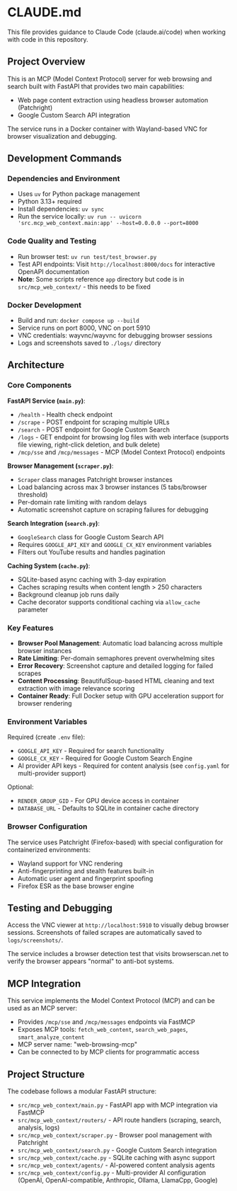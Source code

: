 # CLAUDE.md

This file provides guidance to Claude Code (claude.ai/code) when working with code in this repository.

## Project Overview

This is an MCP (Model Context Protocol) server for web browsing and search built with FastAPI that provides two main capabilities:

- Web page content extraction using headless browser automation (Patchright)
- Google Custom Search API integration

The service runs in a Docker container with Wayland-based VNC for browser visualization and debugging.

## Development Commands

### Dependencies and Environment

- Uses `uv` for Python package management
- Python 3.13+ required
- Install dependencies: `uv sync`
- Run the service locally: `uv run -- uvicorn 'src.mcp_web_context.main:app' --host=0.0.0.0 --port=8000`

### Code Quality and Testing

- Run browser test: `uv run test/test_browser.py`
- Test API endpoints: Visit `http://localhost:8000/docs` for interactive OpenAPI documentation
- **Note**: Some scripts reference `app` directory but code is in `src/mcp_web_context/` - this needs to be fixed

### Docker Development

- Build and run: `docker compose up --build`
- Service runs on port 8000, VNC on port 5910
- VNC credentials: wayvnc/wayvnc for debugging browser sessions
- Logs and screenshots saved to `./logs/` directory

## Architecture

### Core Components

**FastAPI Service (`main.py`)**:

- `/health` - Health check endpoint
- `/scrape` - POST endpoint for scraping multiple URLs
- `/search` - POST endpoint for Google Custom Search
- `/logs` - GET endpoint for browsing log files with web interface (supports file viewing, right-click deletion, and bulk delete)
- `/mcp/sse` and `/mcp/messages` - MCP (Model Context Protocol) endpoints

**Browser Management (`scraper.py`)**:

- `Scraper` class manages Patchright browser instances
- Load balancing across max 3 browser instances (5 tabs/browser threshold)
- Per-domain rate limiting with random delays
- Automatic screenshot capture on scraping failures for debugging

**Search Integration (`search.py`)**:

- `GoogleSearch` class for Google Custom Search API
- Requires `GOOGLE_API_KEY` and `GOOGLE_CX_KEY` environment variables
- Filters out YouTube results and handles pagination

**Caching System (`cache.py`)**:

- SQLite-based async caching with 3-day expiration
- Caches scraping results when content length > 250 characters
- Background cleanup job runs daily
- Cache decorator supports conditional caching via `allow_cache` parameter

### Key Features

- **Browser Pool Management**: Automatic load balancing across multiple browser instances
- **Rate Limiting**: Per-domain semaphores prevent overwhelming sites
- **Error Recovery**: Screenshot capture and detailed logging for failed scrapes
- **Content Processing**: BeautifulSoup-based HTML cleaning and text extraction with image relevance scoring
- **Container Ready**: Full Docker setup with GPU acceleration support for browser rendering

### Environment Variables

Required (create `.env` file):

- `GOOGLE_API_KEY` - Required for search functionality  
- `GOOGLE_CX_KEY` - Required for Google Custom Search Engine
- AI provider API keys - Required for content analysis (see `config.yaml` for multi-provider support)

Optional:

- `RENDER_GROUP_GID` - For GPU device access in container
- `DATABASE_URL` - Defaults to SQLite in container cache directory

### Browser Configuration

The service uses Patchright (Firefox-based) with special configuration for containerized environments:

- Wayland support for VNC rendering
- Anti-fingerprinting and stealth features built-in
- Automatic user agent and fingerprint spoofing
- Firefox ESR as the base browser engine

## Testing and Debugging

Access the VNC viewer at `http://localhost:5910` to visually debug browser sessions. Screenshots of failed scrapes are automatically saved to `logs/screenshots/`.

The service includes a browser detection test that visits browserscan.net to verify the browser appears "normal" to anti-bot systems.

## MCP Integration

This service implements the Model Context Protocol (MCP) and can be used as an MCP server:

- Provides `/mcp/sse` and `/mcp/messages` endpoints via FastMCP
- Exposes MCP tools: `fetch_web_content`, `search_web_pages`, `smart_analyze_content`
- MCP server name: "web-browsing-mcp"
- Can be connected to by MCP clients for programmatic access

## Project Structure

The codebase follows a modular FastAPI structure:

- `src/mcp_web_context/main.py` - FastAPI app with MCP integration via FastMCP
- `src/mcp_web_context/routers/` - API route handlers (scraping, search, analysis, logs)
- `src/mcp_web_context/scraper.py` - Browser pool management with Patchright
- `src/mcp_web_context/search.py` - Google Custom Search integration
- `src/mcp_web_context/cache.py` - SQLite caching with async support
- `src/mcp_web_context/agents/` - AI-powered content analysis agents
- `src/mcp_web_context/config.py` - Multi-provider AI configuration (OpenAI, OpenAI-compatible, Anthropic, Ollama, LlamaCpp, Google)
